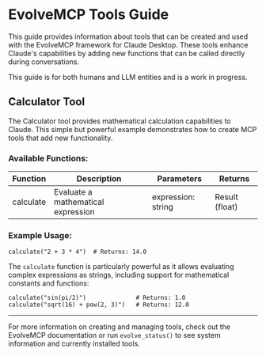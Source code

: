 # EvolveMCP Tools Guide

This guide provides information about tools that can be created and used with the EvolveMCP framework for Claude Desktop. These tools enhance Claude's capabilities by adding new functions that can be called directly during conversations.

This guide is for both humans and LLM entities and is a work in progress.

## Calculator Tool

The Calculator tool provides mathematical calculation capabilities to Claude. This simple but powerful example demonstrates how to create MCP tools that add new functionality.

### Available Functions:

| Function | Description | Parameters | Returns |
|----------|-------------|------------|---------|
| calculate | Evaluate a mathematical expression | expression: string | Result (float) |

### Example Usage:

```
calculate("2 + 3 * 4")  # Returns: 14.0
```

The `calculate` function is particularly powerful as it allows evaluating complex expressions as strings, including support for mathematical constants and functions:

```
calculate("sin(pi/2)")              # Returns: 1.0
calculate("sqrt(16) + pow(2, 3)")   # Returns: 12.0
```

---

For more information on creating and managing tools, check out the EvolveMCP documentation or run `evolve_status()` to see system information and currently installed tools.

